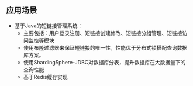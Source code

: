 ## 应用场景

- 基于Java的短链接管理系统：
	- 主要包括：用户登录注册、短链接创建修改、短链接分组管理、短链接访问监控等模块
	- 使用布隆过滤器来保证短链接的唯一性，性能优于分布式锁搭配查询数据库方案。
	- 使用ShardingSphere-JDBC对数据库分表，提升数据库在大数据量下的查询性能
	- 基于Redis缓存实现